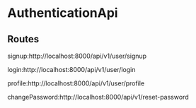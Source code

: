 # AuthenticationApi





## Routes

signup:http://localhost:8000/api/v1/user/signup <br>

login:http://localhost:8000/api/v1/user/login <br>

profile:http://localhost:8000/api/v1/user/profile <br>

changePassword:http://localhost:8000/api/v1/reset-password <br>


